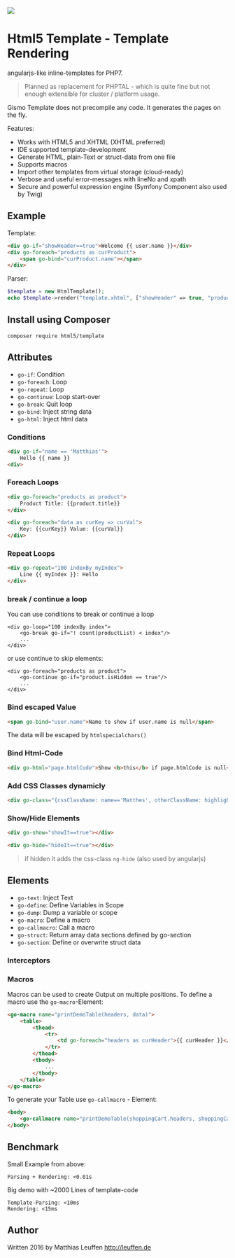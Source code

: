 [<img src="https://travis-ci.org/dermatthes/html-template.svg">](https://travis-ci.org/dermatthes/html-template)

# Html5 Template - Template Rendering
angularjs-like inline-templates for PHP7.

> Planned as replacement for PHPTAL - which is quite fine but not enough extensible
> for cluster / platform usage.

Gismo Template does not precompile any code. It generates the pages on the fly.


Features:
* Works with HTML5 and XHTML (XHTML preferred)
* IDE supported template-development
* Generate HTML, plain-Text or struct-data from one file
* Supports macros
* Import other templates from virtual storage (cloud-ready)
* Verbose and useful error-messages with lineNo and xpath
* Secure and powerful expression engine (Symfony Component also used by Twig)

## Example


Template:
```html
<div go-if="showHeader==true">Welcome {{ user.name }}</div>
<div go-foreach="products as curProduct">
    <span go-bind="curProduct.name"></span>
</div>
```

Parser:
```php
$template = new HtmlTemplate();
echo $template->render("template.xhtml", ["showHeader" => true, "producs"=> [ new Product("prod1"), new Product("Product2)" ]]);
```


## Install using Composer

```
composer require html5/template
```


## Attributes

 * `go-if`: Condition
 * `go-foreach`: Loop
 * `go-repeat`: Loop
 * `go-continue`: Loop start-over
 * `go-break`: Quit loop
 * `go-bind`: Inject string data
 * `go-html`: Inject html data


### Conditions

```html
<div go-if="name == 'Matthias'">
    Hello {{ name }}
<div>
```

### Foreach Loops

```html
<div go-foreach="products as product">
    Product Title: {{product.title}} 
</div>
```

```html
<div go-foreach="data as curKey => curVal">
    Key: {{curKey}} Value: {{curVal}}
</div>
```

### Repeat Loops

```html
<div go-repeat="100 indexBy myIndex">
    Line {{ myIndex }}: Hello
</div>
```

### break / continue a loop

You can use conditions to break or continue a loop

```
<div go-loop="100 indexBy index">
    <go-break go-if="! count(productList) < index"/>
    ...
</div>
```

or use continue to skip elements:

```
<div go-foreach="products as product">
    <go-continue go-if="product.isHidden == true"/>
    ...
</div>
```



### Bind escaped Value

```html
<span go-bind="user.name">Name to show if user.name is null</span>
```

The data will be escaped by `htmlspecialchars()`

### Bind Html-Code

```html
<div go-html="page.htmlCode">Show <b>this</b> if page.htmlCode is null</div>
```

### Add CSS Classes dynamicly

```html
<div go-class="{cssClassName: name=='Matthes', otherClassName: highlight==true}">..</div>
```

### Show/Hide Elements

```html
<div go-show="showIt==true"></div>
```

```html
<div go-hide="hideIt==true"></div>
```

> if hidden it adds the css-class `ng-hide` (also used by angularjs)

## Elements

 * `go-text`: Inject Text
 * `go-define`: Define Variables in Scope
 * `go-dump`: Dump a variable or scope
 * `go-macro`: Define a macro
 * `go-callmacro`: Call a macro
 * `go-struct`: Return array data sections defined by go-section
 * `go-section`: Define or overwrite struct data
 


### Interceptors





### Macros

Macros can be used to create Output on multiple positions. To define a macro use the `go-macro`-Element:

```html
<go-macro name="printDemoTable(headers, data)">
    <table>
        <thead>
            <tr>
                <td go-foreach="headers as curHeader">{{ curHeader }}</td>
            </tr>
        </thead>
        <tbody>
            ...
        </tbody>
    </table>
</go-macro>
```

To generate your Table use `go-callmacro` - Element:

```html
<body>
    <go-callmacro name="printDemoTable(shoppingCart.headers, shoppingCart.items)"/>
</body>

```


## Benchmark

Small Example from above:
```
Parsing + Rendering: <0.01s
```

Big demo with ~2000 Lines of template-code
```
Template-Parsing: <10ms
Rendering: <15ms
```

## Author

Written 2016 by Matthias Leuffen http://leuffen.de